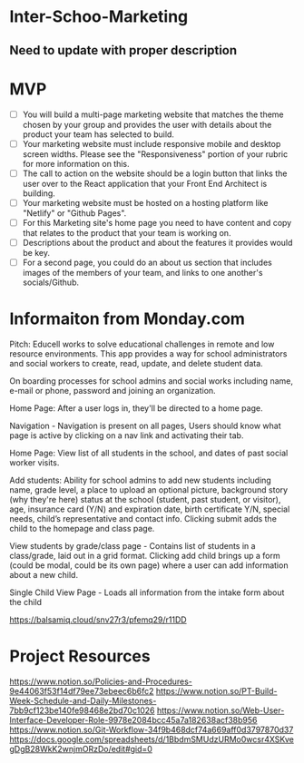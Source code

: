 # Inter-Schoo-Marketing
## Need to update with proper description ##

# MVP
- [ ]  You will build a multi-page marketing website that matches the theme chosen by your group and provides the user with details about the product your team has selected to build.
- [ ]  Your marketing website must include responsive mobile and desktop screen widths. Please see the "Responsiveness" portion of your rubric for more information on this.
- [ ]  The call to action on the website should be a login button that links the user over to the React application that your Front End Architect is building.
- [ ]  Your marketing website must be hosted on a hosting platform like "Netlify" or "Github Pages".
- [ ]  For this Marketing site's home page you need to have content and copy that relates to the product that your team is working on.
- [ ]  Descriptions about the product and about the features it provides would be key.
- [ ]  For a second page, you could do an about us section that includes images of the members of your team, and links to one another's socials/Github.

# Informaiton from Monday.com #
Pitch: Educell works to solve educational challenges in remote and low resource environments. This app provides a way for school administrators and social workers to create, read, update, and delete student data.

 On boarding processes for school admins and social works including name, e-mail or phone, password and joining an organization.

 Home Page: After a user logs in, they'll be directed to a home page.

 Navigation - Navigation is present on all pages, Users should know what page is active by clicking on a nav link and activating their tab.

 Home Page: View list of all students in the school, and dates of past social worker visits.

 Add students: Ability for school admins to add new students including name, grade level, a place to upload an optional picture, background story (why they're here) status at the school (student, past student, or visitor), age, insurance card (Y/N) and expiration date, birth certificate Y/N, special needs, child’s representative and contact info. Clicking submit adds the child to the homepage and class page.

 View students by grade/class page - Contains list of students in a class/grade, laid out in a grid format. Clicking add child brings up a form (could be modal, could be its own page) where a user can add information about a new child.

 Single Child View Page - Loads all information from the intake form about the child

 https://balsamiq.cloud/snv27r3/pfemq29/r11DD

# Project Resources #
https://www.notion.so/Policies-and-Procedures-9e44063f53f14df79ee73ebeec6b6fc2
https://www.notion.so/PT-Build-Week-Schedule-and-Daily-Milestones-7bb9cf123be140fe98468e2bd70c1026
https://www.notion.so/Web-User-Interface-Developer-Role-9978e2084bcc45a7a182638acf38b956
https://www.notion.so/Git-Workflow-34f9b468dcf74a669aff0d3797870d37
https://docs.google.com/spreadsheets/d/1BbdmSMUdzURMo0wcsr4XSKvegDgB28WkK2wnjmORzDo/edit#gid=0
